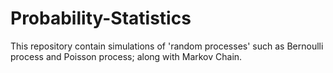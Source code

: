 # Probability-Statistics
This repository contain simulations of 'random processes' such as Bernoulli process and Poisson process; along with Markov Chain.
